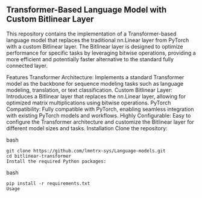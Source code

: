 ## Transformer-Based Language Model with Custom Bitlinear Layer

This repository contains the implementation of a Transformer-based language model that replaces the traditional nn.Linear layer from PyTorch with a custom Bitlinear layer. The Bitlinear layer is designed to optimize performance for specific tasks by leveraging bitwise operations, providing a more efficient and potentially faster alternative to the standard fully connected layer.

Features
Transformer Architecture: Implements a standard Transformer model as the backbone for sequence modeling tasks such as language modeling, translation, or text classification.
Custom Bitlinear Layer: Introduces a Bitlinear layer that replaces the nn.Linear layer, allowing for optimized matrix multiplications using bitwise operations.
PyTorch Compatibility: Fully compatible with PyTorch, enabling seamless integration with existing PyTorch models and workflows.
Highly Configurable: Easy to configure the Transformer architecture and customize the Bitlinear layer for different model sizes and tasks.
Installation
Clone the repository:

bash

    git clone https://github.com/lmntrx-sys/Language-models.git
    cd bitlinear-transformer
    Install the required Python packages:

bash

    pip install -r requirements.txt
    Usage
